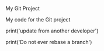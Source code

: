 My Git Project

My code for the Git project

print('update from another developer')

print('Do not ever rebase a branch')
